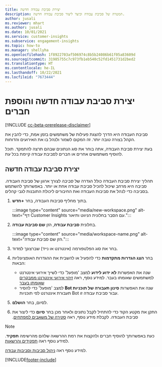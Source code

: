 ```yaml
---
title: יצירת סביבת עבודה חדשה
description: המטרה של סביבת עבודה וכיצד ליצור סביבת עבודה חדשה.
author: jusali
ms.reviewer: mhart
ms.author: jusali
ms.date: 10/01/2021
ms.service: customer-insights
ms.subservice: engagement-insights
ms.topic: how-to
ms.manager: shellyha
ms.openlocfilehash: 1f8922703af506974c8b5b24086b61f05a83609d
ms.sourcegitcommit: 31985755c7c973fb1eb540c52fd1451731d2bed2
ms.translationtype: HT
ms.contentlocale: he-IL
ms.lasthandoff: 10/22/2021
ms.locfileid: "7673444"
---
```

# <a name="create-a-new-workspace-and-add-members"></a>יצירת סביבת עבודה חדשה והוספת חברים

[!INCLUDE [cc-beta-prerelease-disclaimer](includes/cc-beta-prerelease-disclaimer.md)]

סביבת העבודה היא הדרך להצגת פעילות של משתמשים בזמן אמת, כדי להבין את הקהל בצורה טובה יותר. זה המקום לשמור ולנהל בו את האירועים והדוחות.

בעת יצירת סביבת העבודה, אתה בוחר את סוג הנתונים שבהם תרצה להתמקד. תוכל להוסיף משתמשים אחרים או חברים לסביבת עבודה קיימת בכל עת. 

## <a name="create-a-new-workspace"></a>יצירת סביבת עבודה חדשה

תהליך יצירת סביבת העבודה כולל הגדרה של *סביבה* לצורך ארגון של סביבת העבודה. סביבה היא מרחב שיכול להכיל סביבת עבודה אחת או יותר. באפשרותך להשתמש בסביבה כדי לנהל את סביבות העבודה ואת החיבורים ליכולת התובנות לגבי קהלים.

1. בתוך מחליף סביבות העבודה, בחר **+חדש**.

   :::image type="content" source="media/new-workspace.png" alt-text="דף Customer Insights עם הסבר בחלונית הניווט ותיאור.":::

1. בחלונית **סביבת עבודה**, הזן **שם סביבת עבודה**.

   :::image type="content" source="media/workspace-name.png" alt-text="הזן שם סביבת עבודה.":::

1. בחר את סוג הפלטפורמה (אינטרנט או נייד) שברצונך למדוד.

1. בחר **הצג הגדרות מתקדמות** כדי להפעיל או להשבית את ההגדרות האופציונליות הבאות:

   - שנה את האפשרות **לא ידוע לידוע** למצב 'מופעל' כדי לשייך אירועי אינטרנט למשתמשים שאומתו בעבר. למידע נוסף, ראה [זיהוי אירועי אינטרנט ממבקרים שאומתו בעבר](unknown-to-known.md)
   - שנה את האפשרות **‏‫סינון תעבורה של תוכניות Bot‬** למצב 'מופעל' כדי להסיר תעבורת אינטרנט לפי תוכניות Bot עבור סביבת עבודה זו. 

1. לסיום, בחר **הושלם**. 

1. התקן את מקטע הקוד כדי להתחיל לקבל נתונים ולאחר מכן בחר **סיום** כדי ליצור את סביבת העבודה. לקבלת מידע נוסף, ראה [סקירה של משאבים למפתחים](developer-resources.md)‬‏‫.

> [!NOTE]
> כעת באפשרותך להוסיף חברים ולהקצות את רמת ההרשאה שלהם מהרשימה **תפקיד**. למידע נוסף ראה [תפקידים והרשאות](user-roles.md). 

למידע נוסף ראה [ניהול סביבות וסביבות עבודה](manage-environments-workspaces.md).


[!INCLUDE[footer-include](../includes/footer-banner.md)]
